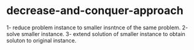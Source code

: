 # decrease-and-conquer-approach
1- reduce problem instance to smaller insntnce of the same problem.
2- solve smaller instance.
3- extend solution of smaller instance to obtain soluton to original instance.
